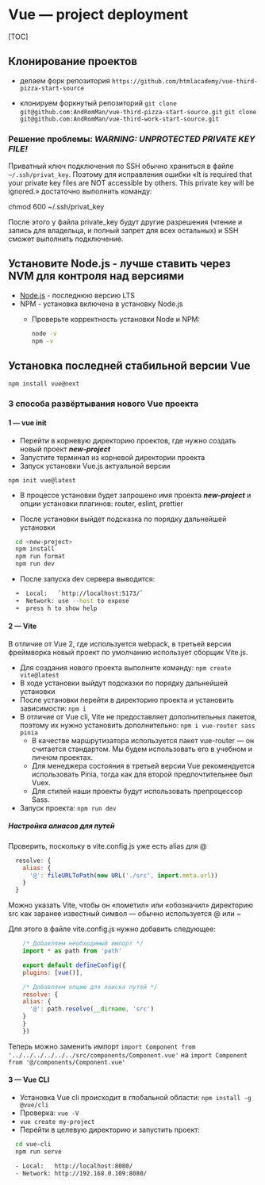 # Vue — project deployment

[TOC]

## Клонирование проектов

- делаем форк репозитория
`https://github.com/htmlacademy/vue-third-pizza-start-source`

- клонируем форкнутый репозиторий
`git clone git@github.com:AndRomMan/vue-third-pizza-start-source.git`
`git clone git@github.com:AndRomMan/vue-third-work-start-source.git`

### Решение проблемы: ***WARNING: UNPROTECTED PRIVATE KEY FILE!***

Приватный ключ подключения по SSH обычно храниться в файле `~/.ssh/privat_key`. Поэтому для исправления ошибки «It is required that your private key files are NOT accessible by others. This private key will be ignored.» достаточно выполнить команду:

chmod 600 ~/.ssh/privat_key

После этого у файла private_key будут другие разрешения (чтение и запись для владельца, и полный запрет для всех остальных) и SSH сможет выполнить подключение.

## Установите Node.js - лучше ставить через NVM для контроля над версиями

- [Node.js](https://nodejs.org/ru/) - последнюю версию LTS
- NPM - установка включена в установку Node.js
  - Проверьте корректность установки Node и NPM:

    ```bash
    node -v
    npm -v
    ```

## Установка последней стабильной версии Vue

`npm install vue@next`

### 3 способа развёртывания нового Vue проекта

#### 1 — vue init

- Перейти в корневую директорию проектов, где нужно создать новый проект ***new-project***
- Запустите терминал из корневой директории проекта
- Запуск установки Vue.js актуальной версии

`npm init vue@latest`

- В процессе установки будет запрошено имя проекта ***new-project*** и опции установки плагинов: router, eslint, prettier

- После установки выйдет подсказка по порядку дальнейшей установки

```bash
  cd <new-project>
  npm install
  npm run format
  npm run dev
```

- После запуска dev сервера выводится:

```bash
  ➜  Local:   `http://localhost:5173/`
  ➜  Network: use --host to expose
  ➜  press h to show help
```

#### 2 — Vite

В отличие от Vue 2, где используется webpack, в третьей версии фреймворка новый проект по умолчанию использует сборщик Vite.js.

- Для создания нового проекта выполните команду: `npm create vite@latest`
- В ходе установки выйдут подсказки по порядку дальнейшей установки
- После установки перейти в директорию проекта и установить зависимости: `npm i`
- В отличие от Vue cli, Vite не предоставляет дополнительных пакетов, поэтому их нужно установить дополнительно:
  `npm i vue-router sass pinia`
  - В качестве маршрутизатора используется пакет vue-router — он считается стандартом. Мы будем использовать его в учебном и личном проектах.
  - Для менеджера состояния в третьей версии Vue рекомендуется использовать Pinia, тогда как для второй предпочтительнее был Vuex.
  - Для стилей наши проекты будут использовать препроцессор Sass.
- Запуск проекта: `npm run dev`  
  
##### Настройка алиасов для путей

  Проверить, поскольку в vite.config.js уже есть alias для @

  ```js
    resolve: {
      alias: {
        '@': fileURLToPath(new URL('./src', import.meta.url))
      }
    }
  ```

  Можно указать Vite, чтобы он «пометил» или «обозначил» директорию src как заранее известный символ — обычно используется @ или ~

  Для этого в файле vite.config.js нужно добавить следующее:

  ```js
      /* Добавляем необходимый импорт */
      import * as path from 'path'

      export default defineConfig({
      plugins: [vue()],

      /* Добавляем опцию для поиска путей */
      resolve: {
      alias: {
        '@': path.resolve(__dirname, 'src')
      }
      }
      })
  ```

  Теперь можно заменить импорт
  `import Component from '../../../../../../src/components/Component.vue'`
  на
  `import Component from '@/components/Component.vue'`

#### 3 — Vue CLI

- Установка Vue cli происходит в глобальной области:
  `npm install -g @vue/cli`
- Проверка: `vue -V`
- `vue create my-project`
- Перейти в целевую директорию и запустить проект:
  
```bash
  cd vue-cli
  npm run serve
```

```bash
  - Local:   http://localhost:8080/
  - Network: http://192.168.0.109:8080/
```
